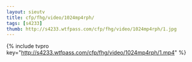 ```yaml
--- 
layout: sieutv
title: cfp/fhg/video/1024mp4rph/
tags: [s4233]
thumb: http://s4233.wtfpass.com/cfp/fhg/video/1024mp4rph/1.jpg
---
```

{% include tvpro key="http://s4233.wtfpass.com/cfp/fhg/video/1024mp4rph/1.mp4" %} 
